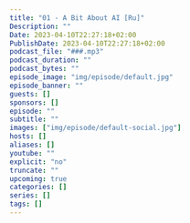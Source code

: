 ```yaml
---
title: "01 - A Bit About AI [Ru]"
Description: ""
Date: 2023-04-10T22:27:18+02:00
PublishDate: 2023-04-10T22:27:18+02:00
podcast_file: "###.mp3"
podcast_duration: ""
podcast_bytes: ""
episode_image: "img/episode/default.jpg"
episode_banner: ""
guests: []
sponsors: []
episode: ""
subtitle: ""
images: ["img/episode/default-social.jpg"]
hosts: []
aliases: []
youtube: ""
explicit: "no"
truncate: ""
upcoming: true
categories: []
series: []
tags: []
---
```

